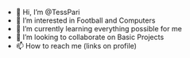 - 👋 Hi, I’m @TessPari
- 👀 I’m interested in Football and Computers
- 🌱 I’m currently learning everything possible for me
- 💞️ I’m looking to collaborate on Basic Projects
- 📫 How to reach me (links on profile)

<!---
TessPari/TessPari is a ✨ special ✨ repository because its `README.md` (this file) appears on your GitHub profile.
You can click the Preview link to take a look at your changes.
--->
